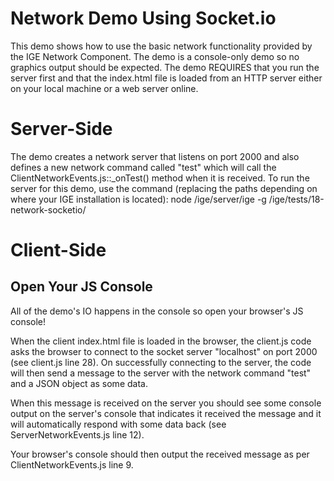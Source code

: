 # Network Demo Using Socket.io
This demo shows how to use the basic network functionality provided by the IGE Network Component. The demo is a
console-only demo so no graphics output should be expected. The demo REQUIRES that you run the server first and that the
index.html file is loaded from an HTTP server either on your local machine or a web server online.

# Server-Side
The demo creates a network server that listens on port 2000 and also defines a new network command called "test" which
will call the ClientNetworkEvents.js::_onTest() method when it is received. To run the server for this demo, use the
command (replacing the paths depending on where your IGE installation is located):
	node /ige/server/ige -g /ige/tests/18-network-socketio/

# Client-Side
## Open Your JS Console
All of the demo's IO happens in the console so open your browser's JS console!

When the client index.html file is loaded in the browser, the client.js code asks the browser to connect to the socket
server "localhost" on port 2000 (see client.js line 28). On successfully connecting to the server, the code will then
send a message to the server with the network command "test" and a JSON object as some data.

When this message is received on the server you should see some console output on the server's console that indicates it
received the message and it will automatically respond with some data back (see ServerNetworkEvents.js line 12).

Your browser's console should then output the received message as per ClientNetworkEvents.js line 9.